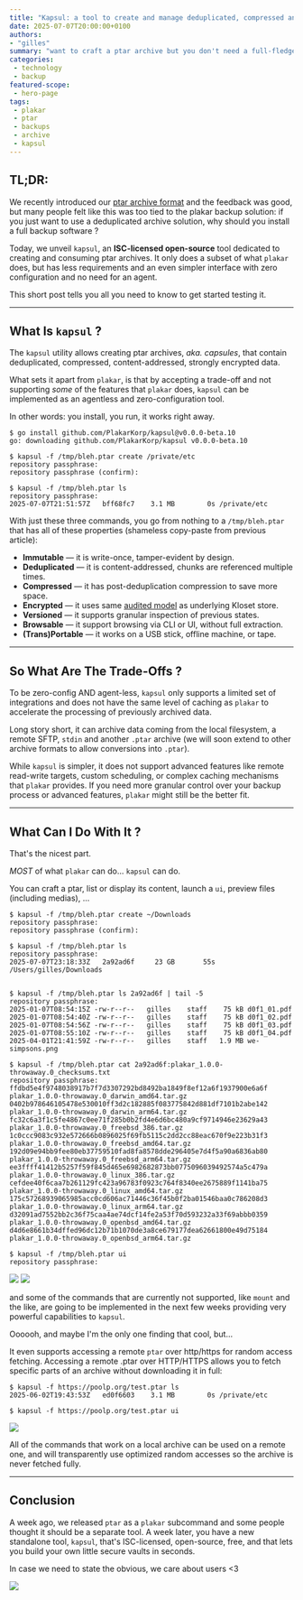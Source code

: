 ```yaml
---
title: "Kapsul: a tool to create and manage deduplicated, compressed and encrypted PTAR vaults"
date: 2025-07-07T20:00:00+0100
authors:
- "gilles"
summary: "want to craft a ptar archive but you don't need a full-fledged backup solution ? here comes kapsul, our ptar-specific tool, providing all you need from building to restoring and inspecting."
categories:
 - technology
 - backup
featured-scope:
 - hero-page
tags:
 - plakar
 - ptar
 - backups
 - archive
 - kapsul
---
```


## TL;DR:
We recently introduced our [ptar archive format](/posts/2025-06-27/it-doesnt-make-sense-to-wrap-modern-data-in-a-1979-format-introducing-.ptar/) and the feedback was good,
but many people felt like this was too tied to the plakar backup solution:
if you just want to use a deduplicated archive solution, why should you install a full backup software ?

Today,
we unveil `kapsul`,
an **ISC-licensed open-source** tool dedicated to creating and consuming ptar archives.
It only does a subset of what `plakar` does,
but has less requirements and an even simpler interface with zero configuration and no need for an agent.

This short post tells you all you need to know to get started testing it.

---

## What Is `kapsul` ?

The `kapsul` utility allows creating ptar archives,
_aka. capsules_,
that contain deduplicated, compressed, content-addressed, strongly encrypted data.

What sets it apart from `plakar`,
is that by accepting a trade-off and not supporting _some_ of the features that `plakar` does,
`kapsul` can be implemented as an agentless and zero-configuration tool.

In other words:
you install,
you run,
it works right away.

```
$ go install github.com/PlakarKorp/kapsul@v0.0.0-beta.10
go: downloading github.com/PlakarKorp/kapsul v0.0.0-beta.10

$ kapsul -f /tmp/bleh.ptar create /private/etc 
repository passphrase: 
repository passphrase (confirm): 

$ kapsul -f /tmp/bleh.ptar ls                 
repository passphrase: 
2025-07-07T21:51:57Z   bff68fc7    3.1 MB        0s /private/etc
```

With just these three commands,
you go from nothing to a `/tmp/bleh.ptar` that has all of these properties (shameless copy-paste from previous article):

- **Immutable** — it is write-once, tamper-evident by design.
- **Deduplicated** — it is content-addressed, chunks are referenced multiple times.
- **Compressed** — it has post-deduplication compression to save more space.
- **Encrypted** — it uses same [audited model](/posts/2025-02-28/audit-of-plakar-cryptography/) as underlying Kloset store.
- **Versioned** — it supports granular inspection of previous states.
- **Browsable** — it support browsing via CLI or UI, without full extraction.
- **(Trans)Portable** — it works on a USB stick, offline machine, or tape.

---

## So What Are The Trade-Offs ?

To be zero-config AND agent-less,
`kapsul` only supports a limited set of integrations and does not have the same level of caching as `plakar` to accelerate the processing of previously archived data.

Long story short,
it can archive data coming from the local filesystem,
a remote SFTP,
`stdin` and another `.ptar` archive (we will soon extend to other archive formats to allow conversions into `.ptar`).

While `kapsul` is simpler,
it does not support advanced features like remote read-write targets,
custom scheduling,
or complex caching mechanisms that `plakar` provides.
If you need more granular control over your backup process or advanced features,
`plakar` might still be the better fit.

---

## What Can I Do With It ?

That's the nicest part.

_MOST_ of what `plakar` can do... `kapsul` can do.

You can craft a ptar,
list or display its content,
launch a `ui`,
preview files (including medias), ...

```
$ kapsul -f /tmp/bleh.ptar create ~/Downloads
repository passphrase: 
repository passphrase (confirm): 

$ kapsul -f /tmp/bleh.ptar ls                
repository passphrase: 
2025-07-07T23:18:33Z   2a92ad6f     23 GB       55s /Users/gilles/Downloads


$ kapsul -f /tmp/bleh.ptar ls 2a92ad6f | tail -5
repository passphrase: 
2025-01-07T08:54:15Z -rw-r--r--   gilles    staff    75 kB d0f1_01.pdf
2025-01-07T08:54:40Z -rw-r--r--   gilles    staff    75 kB d0f1_02.pdf
2025-01-07T08:54:56Z -rw-r--r--   gilles    staff    75 kB d0f1_03.pdf
2025-01-07T08:55:10Z -rw-r--r--   gilles    staff    75 kB d0f1_04.pdf
2025-04-01T21:41:59Z -rw-r--r--   gilles    staff   1.9 MB we-simpsons.png

$ kapsul -f /tmp/bleh.ptar cat 2a92ad6f:plakar_1.0.0-throwaway.0_checksums.txt
repository passphrase: 
ffdbd5e4f9748038917b7f7d3307292bd8492ba1849f8ef12a6f1937900e6a6f  plakar_1.0.0-throwaway.0_darwin_amd64.tar.gz
0402b978646105478e530010ff3d2c182885f083775842d881df7101b2abe142  plakar_1.0.0-throwaway.0_darwin_arm64.tar.gz
fc32c6a3f1c5fe4867c0ee71f285b0b2fd4e6d6bc480a9cf9714946e23629a43  plakar_1.0.0-throwaway.0_freebsd_386.tar.gz
1c0ccc9083c932e572666b0896025f69fb5115c2dd2cc88eac670f9e223b31f3  plakar_1.0.0-throwaway.0_freebsd_amd64.tar.gz
192d09e94bb9fee80eb37759510fad8fa8578dde296405e7d4f5a90a6836ab80  plakar_1.0.0-throwaway.0_freebsd_arm64.tar.gz
ee3ffff41412b5257f59f845d465e6982682873bb0775096039492574a5c479a  plakar_1.0.0-throwaway.0_linux_386.tar.gz
cefdee40f6caa7b261129fc423a96783f0923c764f8340ee2675889f1141ba75  plakar_1.0.0-throwaway.0_linux_amd64.tar.gz
175c57268939065985acc0cd606ac71446c36f45b0f2ba01546baa0c786208d3  plakar_1.0.0-throwaway.0_linux_arm64.tar.gz
d32091ad7552bb2c36f75caa4ae74dcf14fe2a53f70d593232a33f69abbb0359  plakar_1.0.0-throwaway.0_openbsd_amd64.tar.gz
d4d6e8661b34dffed96dc12b71b1070de3a8ce679177dea62661800e49d75184  plakar_1.0.0-throwaway.0_openbsd_arm64.tar.gz

$ kapsul -f /tmp/bleh.ptar ui                 
repository passphrase: 
```

![](preview.png)
![](preview1.png)


and some of the commands that are currently not supported,
like `mount` and the like,
are going to be implemented in the next few weeks providing very powerful capabilities to `kapsul`.


Oooooh,
and maybe I'm the only one finding that cool,
but...


It even supports accessing a remote `ptar` over http/https for random access fetching.
Accessing a remote .ptar over HTTP/HTTPS allows you to fetch specific parts of an archive without downloading it in full:

```
$ kapsul -f https://poolp.org/test.ptar ls
2025-06-02T19:43:53Z   ed0f6603    3.1 MB        0s /private/etc

$ kapsul -f https://poolp.org/test.ptar ui
```
![](preview2.png)

All of the commands that work on a local archive can be used on a remote one,
and will transparently use optimized random accesses so the archive is never fetched fully.

---

## Conclusion

A week ago,
we released `ptar` as a `plakar` subcommand and some people thought it should be a separate tool.
A week later,
you have a new standalone tool, `kapsul`, that's ISC-licensed, open-source, free,
and that lets you build your own little secure vaults in seconds.

In case we need to state the obvious,
we care about users <3

![](BYE.png)
